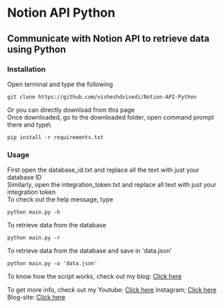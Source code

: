 # Notion API Python
## Communicate with Notion API to retrieve data using Python
### Installation
Open terminal and type the following
```
git clone https://github.com/visheshdvivedi/Notion-API-Python
```
Or you can directly download from this page\
Once downloaded, go to the downloaded folder, open command prompt there and type\
```
pip install -r requirements.txt
```
### Usage
First open the database_id.txt and replace all the text with just your database ID\
Similarly, open the integration_token.txt and replace all text with just your integration token\
To check out the help message, type
```
python main.py -h
```
To retrieve data from the database
```
python main.py -r
```
To retrieve data from the database and save in 'data.json'
```
python main.py -o 'data.json'
```
To know how the script works, check out my blog:
[Click here](https://itsallaboutpython.blogspot.com/2021/05/create-undefeatable-tic-tac-toe-in.html)

To get more info, check out my
Youtube: [Click here](https://www.youtube.com/channel/UCggZvARaczWC4wc4E6f330w?sub_confirmation=1)
Instagram; [Click here](http://instagram.com/itsallaboutpython)
Blog-site: [Click here](http://itsallaboutpython.blogspot.com/)
